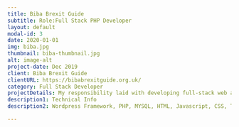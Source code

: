 ```yaml
---
title: Biba Brexit Guide
subtitle: Role:Full Stack PHP Developer
layout: default
modal-id: 3
date: 2020-01-01
img: biba.jpg
thumbnail: biba-thumbnail.jpg
alt: image-alt
project-date: Dec 2019
client: Biba Brexit Guide
clientURL: https://bibabrexitguide.org.uk/
category: Full Stack Developer
projectDetails: My responsibility laid with developing full-stack web application include design ux. 
description1: Technical Info
description2: Wordpress Framework, PHP, MYSQL, HTML, Javascript, CSS, Third Party Libraries(Bootstrap, Datatable JQuery, Form Validation), Git, SSH, Jenkins

---
```

